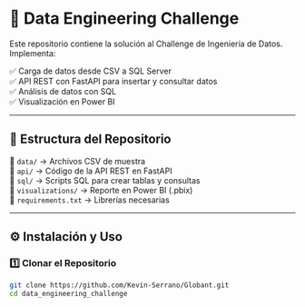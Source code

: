 # 🚀 Data Engineering Challenge

Este repositorio contiene la solución al Challenge de Ingeniería de Datos. Implementa:

✅ Carga de datos desde CSV a SQL Server  
✅ API REST con FastAPI para insertar y consultar datos  
✅ Análisis de datos con SQL  
✅ Visualización en Power BI  

---

## 📂 Estructura del Repositorio

📂 `data/` → Archivos CSV de muestra  
📂 `api/` → Código de la API REST en FastAPI  
📂 `sql/` → Scripts SQL para crear tablas y consultas  
📂 `visualizations/` → Reporte en Power BI (.pbix)  
📄 `requirements.txt` → Librerías necesarias  

---

## ⚙️ Instalación y Uso

### 1️⃣ Clonar el Repositorio
```bash
git clone https://github.com/Kevin-Serrano/Globant.git
cd data_engineering_challenge
